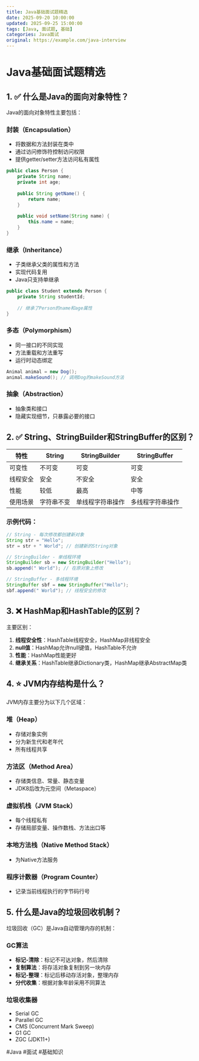 ```yaml
---
title: Java基础面试题精选
date: 2025-09-20 10:00:00
updated: 2025-09-25 15:00:00
tags: [Java, 面试题, 基础]
categories: Java面试
original: https://example.com/java-interview
---
```


# Java基础面试题精选

## 1. ✅ 什么是Java的面向对象特性？

Java的面向对象特性主要包括：

### 封装（Encapsulation）
- 将数据和方法封装在类中
- 通过访问修饰符控制访问权限
- 提供getter/setter方法访问私有属性

```java
public class Person {
    private String name;
    private int age;
    
    public String getName() {
        return name;
    }
    
    public void setName(String name) {
        this.name = name;
    }
}
```

### 继承（Inheritance）
- 子类继承父类的属性和方法
- 实现代码复用
- Java只支持单继承

```java
public class Student extends Person {
    private String studentId;
    
    // 继承了Person的name和age属性
}
```

### 多态（Polymorphism）
- 同一接口的不同实现
- 方法重载和方法重写
- 运行时动态绑定

```java
Animal animal = new Dog();
animal.makeSound(); // 调用Dog的makeSound方法
```

### 抽象（Abstraction）
- 抽象类和接口
- 隐藏实现细节，只暴露必要的接口

## 2. ✅ String、StringBuilder和StringBuffer的区别？

| 特性 | String | StringBuilder | StringBuffer |
|------|--------|---------------|--------------|
| 可变性 | 不可变 | 可变 | 可变 |
| 线程安全 | 安全 | 不安全 | 安全 |
| 性能 | 较低 | 最高 | 中等 |
| 使用场景 | 字符串不变 | 单线程字符串操作 | 多线程字符串操作 |

### 示例代码：
```java
// String - 每次修改都创建新对象
String str = "Hello";
str = str + " World"; // 创建新的String对象

// StringBuilder - 单线程环境
StringBuilder sb = new StringBuilder("Hello");
sb.append(" World"); // 在原对象上修改

// StringBuffer - 多线程环境
StringBuffer sbf = new StringBuffer("Hello");
sbf.append(" World"); // 线程安全的修改
```

## 3. ❌ HashMap和HashTable的区别？

主要区别：
1. **线程安全性**：HashTable线程安全，HashMap非线程安全
2. **null值**：HashMap允许null键值，HashTable不允许
3. **性能**：HashMap性能更好
4. **继承关系**：HashTable继承Dictionary类，HashMap继承AbstractMap类

## 4. ⭐️ JVM内存结构是什么？

JVM内存主要分为以下几个区域：

### 堆（Heap）
- 存储对象实例
- 分为新生代和老年代
- 所有线程共享

### 方法区（Method Area）
- 存储类信息、常量、静态变量
- JDK8后改为元空间（Metaspace）

### 虚拟机栈（JVM Stack）
- 每个线程私有
- 存储局部变量、操作数栈、方法出口等

### 本地方法栈（Native Method Stack）
- 为Native方法服务

### 程序计数器（Program Counter）
- 记录当前线程执行的字节码行号

## 5. 什么是Java的垃圾回收机制？

垃圾回收（GC）是Java自动管理内存的机制：

### GC算法
- **标记-清除**：标记不可达对象，然后清除
- **复制算法**：将存活对象复制到另一块内存
- **标记-整理**：标记后移动存活对象，整理内存
- **分代收集**：根据对象年龄采用不同算法

### 垃圾收集器
- Serial GC
- Parallel GC
- CMS (Concurrent Mark Sweep)
- G1 GC
- ZGC (JDK11+)

#Java #面试 #基础知识
